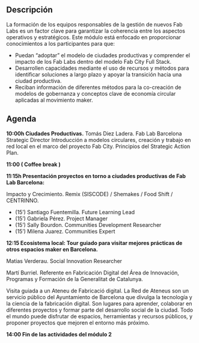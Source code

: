 
## Descripción
La formación de los equipos responsables de la gestión de nuevos Fab Labs es un factor clave para garantizar la coherencia entre los aspectos operativos y estratégicos. Este módulo está enfocado en proporcionar conocimientos a los participantes para que:
- Puedan “adoptar” el modelo de ciudades productivas y comprender el impacto de los Fab Labs dentro del modelo Fab City Full Stack.
- Desarrollen capacidades mediante el uso de recursos y métodos para identificar soluciones a largo plazo y apoyar la transición hacia una ciudad productiva.
- Reciban información de diferentes métodos para la co-creación de modelos de gobernanza y conceptos clave de economía circular aplicadas al movimiento maker.

## Agenda

**10:00h 	Ciudades Productivas.**
Tomás Diez Ladera. Fab Lab Barcelona Strategic Director
Introducción a modelos circulares, creación y trabajo en red local en el marco del proyecto Fab City. Principios del Strategic Action Plan.

**11:00 	( Coffee break )**

**11:15h 	Presentación proyectos en torno a ciudades productivas de Fab Lab Barcelona:**

Impacto y Crecimiento. Remix (SISCODE) / Shemakes / Food Shift / CENTRINNO.

- (15’) Santiago Fuentemilla. Future Learning Lead
- (15’) Gabriela Pérez. Project Manager
- (15’) Sally Bourdon. Communities Development Researcher
- (15’) Milena Juarez. Communities Expert

**12:15 	Ecosistema local: Tour guiado para visitar mejores prácticas de otros espacios maker en Barcelona.**

Matias Verderau. Social Innovation Researcher

Martí Burriel. Referente en Fabricación Digital del  Área de Innovación, Programas y Formación de la Generalitat de Catalunya.

Visita guiada a un Ateneu de Fabricació digital. La Red de Ateneus son un servicio público del Ayuntamiento de Barcelona que divulga la tecnología y la ciencia de la fabricación digital. Son lugares para aprender, colaborar en diferentes proyectos y formar parte del desarrollo social de la ciudad. Todo el mundo puede disfrutar de espacios, herramientas y recursos públicos, y proponer proyectos que mejoren el entorno más próximo.

**14:00 	Fin de las actividades del  módulo 2**
